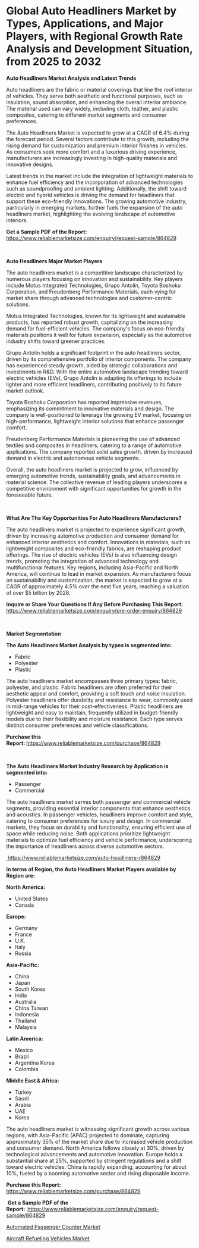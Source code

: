 <p><h1>Global Auto Headliners Market by Types, Applications, and Major Players, with Regional Growth Rate Analysis and Development Situation, from 2025 to 2032</h1></p><p><strong>Auto Headliners Market Analysis and Latest Trends</strong></p>
<p><p>Auto headliners are the fabric or material coverings that line the roof interior of vehicles. They serve both aesthetic and functional purposes, such as insulation, sound absorption, and enhancing the overall interior ambiance. The material used can vary widely, including cloth, leather, and plastic composites, catering to different market segments and consumer preferences.</p><p>The Auto Headliners Market is expected to grow at a CAGR of 6.4% during the forecast period. Several factors contribute to this growth, including the rising demand for customization and premium interior finishes in vehicles. As consumers seek more comfort and a luxurious driving experience, manufacturers are increasingly investing in high-quality materials and innovative designs.</p><p>Latest trends in the market include the integration of lightweight materials to enhance fuel efficiency and the incorporation of advanced technologies such as soundproofing and ambient lighting. Additionally, the shift toward electric and hybrid vehicles is driving the demand for headliners that support these eco-friendly innovations. The growing automotive industry, particularly in emerging markets, further fuels the expansion of the auto headliners market, highlighting the evolving landscape of automotive interiors.</p></p>
<p><strong>Get a Sample PDF of the Report:&nbsp;</strong> <a href="https://www.reliablemarketsize.com/enquiry/request-sample/864829?utm_campaign=2176&utm_medium=2&utm_source=Github&utm_content=ia&utm_term=30032025&utm_id=auto-headliners">https://www.reliablemarketsize.com/enquiry/request-sample/864829</a></p>
<p>&nbsp;</p>
<p><strong>Auto Headliners Major Market Players</strong></p>
<p><p>The auto headliners market is a competitive landscape characterized by numerous players focusing on innovation and sustainability. Key players include Motus Integrated Technologies, Grupo Antolin, Toyota Boshoku Corporation, and Freudenberg Performance Materials, each vying for market share through advanced technologies and customer-centric solutions.</p><p>Motus Integrated Technologies, known for its lightweight and sustainable products, has reported robust growth, capitalizing on the increasing demand for fuel-efficient vehicles. The company's focus on eco-friendly materials positions it well for future expansion, especially as the automotive industry shifts toward greener practices.</p><p>Grupo Antolin holds a significant footprint in the auto headliners sector, driven by its comprehensive portfolio of interior components. The company has experienced steady growth, aided by strategic collaborations and investments in R&D. With the entire automotive landscape trending toward electric vehicles (EVs), Grupo Antolin is adapting its offerings to include lighter and more efficient headliners, contributing positively to its future market outlook.</p><p>Toyota Boshoku Corporation has reported impressive revenues, emphasizing its commitment to innovative materials and design. The company is well-positioned to leverage the growing EV market, focusing on high-performance, lightweight interior solutions that enhance passenger comfort.</p><p>Freudenberg Performance Materials is pioneering the use of advanced textiles and composites in headliners, catering to a range of automotive applications. The company reported solid sales growth, driven by increased demand in electric and autonomous vehicle segments.</p><p>Overall, the auto headliners market is projected to grow, influenced by emerging automotive trends, sustainability goals, and advancements in material science. The collective revenue of leading players underscores a competitive environment with significant opportunities for growth in the foreseeable future.</p></p>
<p>&nbsp;</p>
<p><strong>What Are The Key Opportunities For Auto Headliners Manufacturers?</strong></p>
<p><p>The auto headliners market is projected to experience significant growth, driven by increasing automotive production and consumer demand for enhanced interior aesthetics and comfort. Innovations in materials, such as lightweight composites and eco-friendly fabrics, are reshaping product offerings. The rise of electric vehicles (EVs) is also influencing design trends, promoting the integration of advanced technology and multifunctional features. Key regions, including Asia-Pacific and North America, will continue to lead in market expansion. As manufacturers focus on sustainability and customization, the market is expected to grow at a CAGR of approximately 4.5% over the next five years, reaching a valuation of over $5 billion by 2028.</p></p>
<p><strong>Inquire or Share Your Questions If Any Before Purchasing This Report:</strong> <a href="https://www.reliablemarketsize.com/enquiry/pre-order-enquiry/864829?utm_campaign=2176&utm_medium=2&utm_source=Github&utm_content=ia&utm_term=30032025&utm_id=auto-headliners">https://www.reliablemarketsize.com/enquiry/pre-order-enquiry/864829</a></p>
<p>&nbsp;</p>
<p><strong>Market Segmentation</strong></p>
<p><strong>The Auto Headliners Market Analysis by types is segmented into:</strong></p>
<p><ul><li>Fabric</li><li>Polyester</li><li>Plastic</li></ul></p>
<p><p>The auto headliners market encompasses three primary types: fabric, polyester, and plastic. Fabric headliners are often preferred for their aesthetic appeal and comfort, providing a soft touch and noise insulation. Polyester headliners offer durability and resistance to wear, commonly used in mid-range vehicles for their cost-effectiveness. Plastic headliners are lightweight and easy to maintain, frequently utilized in budget-friendly models due to their flexibility and moisture resistance. Each type serves distinct consumer preferences and vehicle classifications.</p></p>
<p><strong>Purchase this Report:&nbsp;</strong><a href="https://www.reliablemarketsize.com/purchase/864829?utm_campaign=2176&utm_medium=2&utm_source=Github&utm_content=ia&utm_term=30032025&utm_id=auto-headliners">https://www.reliablemarketsize.com/purchase/864829</a></p>
<p>&nbsp;</p>
<p><strong>The Auto Headliners Market Industry Research by Application is segmented into:</strong></p>
<p><ul><li>Passenger</li><li>Commercial</li></ul></p>
<p><p>The auto headliners market serves both passenger and commercial vehicle segments, providing essential interior components that enhance aesthetics and acoustics. In passenger vehicles, headliners improve comfort and style, catering to consumer preferences for luxury and design. In commercial markets, they focus on durability and functionality, ensuring efficient use of space while reducing noise. Both applications prioritize lightweight materials to optimize fuel efficiency and vehicle performance, underscoring the importance of headliners across diverse automotive sectors.</p></p>
<p><a href="https://www.reliablemarketsize.com/auto-headliners-r864829?utm_campaign=2176&utm_medium=2&utm_source=Github&utm_content=ia&utm_term=30032025&utm_id=auto-headliners">&nbsp;https://www.reliablemarketsize.com/auto-headliners-r864829</a></p>
<p><strong>In terms of Region, the Auto Headliners Market Players available by Region are:</strong></p>
<p>
    <p> <strong> North America: </strong>
        <ul>
            <li>United States</li>
            <li>Canada</li>
        </ul>
        </p> 
    <p> <strong> Europe: </strong>
        <ul>
            <li>Germany</li>
            <li>France</li>
            <li>U.K.</li>
            <li>Italy</li>
            <li>Russia</li>
        </ul>
        </p> 
    <p> <strong> Asia-Pacific: </strong>
        <ul>
            <li>China</li>
            <li>Japan</li>
            <li>South Korea</li>
            <li>India</li>
            <li>Australia</li>
            <li>China Taiwan</li>
            <li>Indonesia</li>
            <li>Thailand</li>
            <li>Malaysia</li>
        </ul>
        </p> 
    <p> <strong> Latin America: </strong>
        <ul>
            <li>Mexico</li>
            <li>Brazil</li>
            <li>Argentina Korea</li>
            <li>Colombia</li>
        </ul>
        </p> 
    <p> <strong> Middle East & Africa: </strong>
        <ul>
            <li>Turkey</li>
            <li>Saudi</li>
            <li>Arabia</li>
            <li>UAE</li>
            <li>Korea</li>
        </ul>
    </p>
    </p>
<p><p>The auto headliners market is witnessing significant growth across various regions, with Asia-Pacific (APAC) projected to dominate, capturing approximately 35% of the market share due to increased vehicle production and consumer demand. North America follows closely at 30%, driven by technological advancements and automotive innovation. Europe holds a substantial share at 25%, supported by stringent regulations and a shift toward electric vehicles. China is rapidly expanding, accounting for about 10%, fueled by a booming automotive sector and rising disposable income.</p></p>
<p><strong>Purchase this Report: </strong><a href="https://www.reliablemarketsize.com/purchase/864829?utm_campaign=2176&utm_medium=2&utm_source=Github&utm_content=ia&utm_term=30032025&utm_id=auto-headliners">https://www.reliablemarketsize.com/purchase/864829</a></p>
<p>&nbsp;<strong>Get a Sample PDF of the Report:&nbsp;&nbsp;</strong><a href="https://www.reliablemarketsize.com/enquiry/request-sample/864829?utm_campaign=2176&utm_medium=2&utm_source=Github&utm_content=ia&utm_term=30032025&utm_id=auto-headliners">https://www.reliablemarketsize.com/enquiry/request-sample/864829</a></p>
<p><strong></strong></p>
<p><p><a href="https://github.com/santosh758595/Market-Research-Report-List-7/blob/main/automated-passenger-counter-market.md?utm_campaign=2176&utm_medium=2&utm_source=Github&utm_content=ia&utm_term=30032025&utm_id=auto-headliners">Automated Passenger Counter Market</a></p><p><a href="https://github.com/elizabethdagraca/Market-Research-Report-List-5/blob/main/aircraft-refueling-vehicles-market.md?utm_campaign=2176&utm_medium=2&utm_source=Github&utm_content=ia&utm_term=30032025&utm_id=auto-headliners">Aircraft Refueling Vehicles Market</a></p></p>
